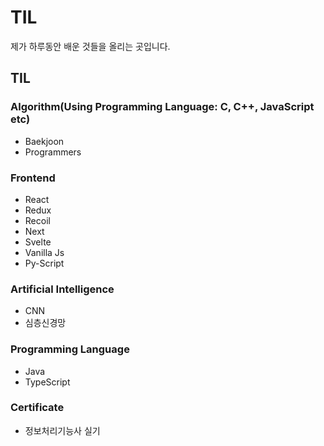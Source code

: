 # TIL
제가 하루동안 배운 것들을 올리는 곳입니다.

## TIL

### Algorithm(Using Programming Language: C, C++, JavaScript etc)
- Baekjoon
- Programmers

### Frontend
- React
- Redux
- Recoil
- Next
- Svelte
- Vanilla Js
- Py-Script

### Artificial Intelligence
- CNN
- 심층신경망

### Programming Language
- Java
- TypeScript

### Certificate
- 정보처리기능사 실기
